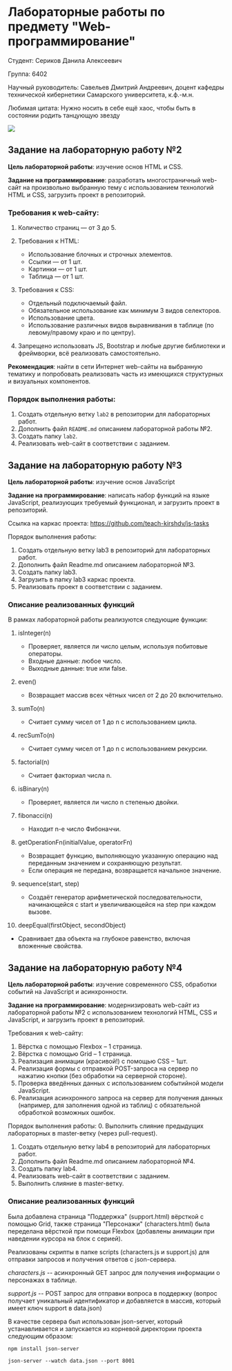 # Лабораторные работы по предмету "Web-программирование"
Студент: Сериков Данила Алексеевич

Группа: 6402

Научный руководитель: Савельев Дмитрий Андреевич, доцент кафедры технической кибернетики Самарского университета, к.ф.-м.н.

Любимая цитата: Нужно носить в себе ещё хаос, чтобы быть в состоянии родить танцующую звезду

<img src="https://gifs.obs.ru-moscow-1.hc.sbercloud.ru/093dfcff04def088673c84f349acb7a2bd3a7107399ae88d09b41be068c45a8b.gif" />

## Задание на лабораторную работу №2

**Цель лабораторной работы**: изучение основ HTML и CSS.

**Задание на программирование**: разработать многостраничный web-сайт на произвольно выбранную тему с использованием технологий HTML и CSS, загрузить проект в репозиторий.

### Требования к web-сайту:

1. Количество страниц — от 3 до 5.

2. Требования к HTML:
   - Использование блочных и строчных элементов.
   - Ссылки — от 1 шт.
   - Картинки — от 1 шт.
   - Таблица — от 1 шт.

3. Требования к CSS:
   - Отдельный подключаемый файл.
   - Обязательное использование как минимум 3 видов селекторов.
   - Использование цвета.
   - Использование различных видов выравнивания в таблице (по левому/правому краю и по центру).

4. Запрещено использовать JS, Bootstrap и любые другие библиотеки и фреймворки, всё реализовать самостоятельно.

**Рекомендация**: найти в сети Интернет web-сайты на выбранную тематику и попробовать реализовать часть из имеющихся структурных и визуальных компонентов.

### Порядок выполнения работы:

1. Создать отдельную ветку `lab2` в репозитории для лабораторных работ.
2. Дополнить файл `README.md` описанием лабораторной работы №2.
3. Создать папку `lab2`.
4. Реализовать web-сайт в соответствии с заданием.

## Задание на лабораторную работу №3

**Цель лабораторной работы**: изучение основ JavaScript

**Задание на программирование**: написать набор функций на языке JavaScript, реализующих требуемый функционал, и загрузить проект в репозиторий.

Ссылка на каркас проекта: https://github.com/teach-kirshdv/js-tasks

Порядок выполнения работы:
1.	Создать отдельную ветку lab3 в репозиторий для лабораторных работ.
2.	Дополнить файл Readme.md описанием лабораторной №3.
3.	Создать папку lab3.
4.	Загрузить в папку lab3 каркас проекта.
5.	Реализовать проект в соответствии с заданием.

### Описание реализованных функций

В рамках лабораторной работы реализуются следующие функции:

1. isInteger(n)
   - Проверяет, является ли число целым, используя побитовые операторы.
   - Входные данные: любое число.
   - Выходные данные: true или false.

2. even()
   - Возвращает массив всех чётных чисел от 2 до 20 включительно.

3. sumTo(n)
   - Считает сумму чисел от 1 до n с использованием цикла.

4. recSumTo(n)
   - Считает сумму чисел от 1 до n с использованием рекурсии.

5. factorial(n)
   - Считает факториал числа n.

6. isBinary(n)
   - Проверяет, является ли число n степенью двойки.

7. fibonacci(n)
   - Находит n-е число Фибоначчи.

8. getOperationFn(initialValue, operatorFn)
   - Возвращает функцию, выполняющую указанную операцию над переданным значением и сохраняющую результат.
   - Если операция не передана, возвращается начальное значение.

9. sequence(start, step)
   - Создаёт генератор арифметической последовательности, начинающейся с start и увеличивающейся на step при каждом вызове.

10. deepEqual(firstObject, secondObject)
   - Сравнивает два объекта на глубокое равенство, включая вложенные свойства.

## Задание на лабораторную работу №4

**Цель лабораторной работы**: изучение современного CSS, обработки событий на JavaScript и асинхронности.

**Задание на программирование**: модернизировать web-сайт из лабораторной работы №2 с использованием технологий HTML, CSS и JavaScript, и загрузить проект в репозиторий.

Требования к web-сайту:
1.	Вёрстка с помощью Flexbox – 1 страница.
2.	Вёрстка с помощью Grid – 1 страница.
3.	Реализация анимации (красивой!) с помощью CSS – 1шт.
4.	Реализация формы с отправкой POST-запроса на сервер по нажатию кнопки (без обработки на серверной стороне).
5.	Проверка введённых данных с использованием событийной модели JavaScript.
6.	Реализация асинхронного запроса на сервер для получения данных (например, для заполнения одной из таблиц) с обязательной обработкой возможных ошибок.

Порядок выполнения работы:
0.	Выполнить слияние предыдущих лабораторных в master-ветку (через pull-request).
1.	Создать отдельную ветку lab4 в репозиторий для лабораторных работ.
2.	Дополнить файл Readme.md описанием лабораторной №4.
3.	Создать папку lab4.
4.	Реализовать web-сайт в соответствии с заданием.
5.	Выполнить слияние в master-ветку.

### Описание реализованных функций

Была добавлена страница "Поддержка" (support.html) вёрсткой с помощью Grid, также страница "Персонажи" (characters.html) была переделана вёрсткой при помощи Flexbox (добавлены анимации при наведении курсора на блок с серией).

Реализованы скрипты в папке scripts (characters.js и support.js) для отправки запросов и получения ответов с json-сервера.

*characters.js* -- асинхронный GET запрос для получения информации о персонажах в таблице.

*support.js* -- POST запрос для отправки вопроса в поддержку (вопрос получает уникальный идентификатор и добавляется в массив, который имеет ключ support в data.json)

В качестве сервера был использован json-server, который устанавливается и запускается из корневой директории проекта следующим образом:

`npm install json-server`

`json-server --watch data.json --port 8001`
